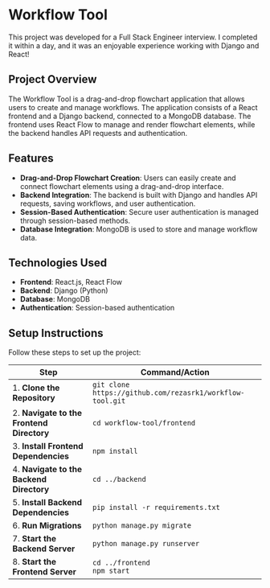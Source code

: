 # Workflow Tool

This project was developed for a Full Stack Engineer interview. I completed it within a day, and it was an enjoyable experience working with Django and React!

## Project Overview

The Workflow Tool is a drag-and-drop flowchart application that allows users to create and manage workflows. The application consists of a React frontend and a Django backend, connected to a MongoDB database. The frontend uses React Flow to manage and render flowchart elements, while the backend handles API requests and authentication.

## Features

- **Drag-and-Drop Flowchart Creation**: Users can easily create and connect flowchart elements using a drag-and-drop interface.
- **Backend Integration**: The backend is built with Django and handles API requests, saving workflows, and user authentication.
- **Session-Based Authentication**: Secure user authentication is managed through session-based methods.
- **Database Integration**: MongoDB is used to store and manage workflow data.

## Technologies Used

- **Frontend**: React.js, React Flow
- **Backend**: Django (Python)
- **Database**: MongoDB
- **Authentication**: Session-based authentication

## Setup Instructions

Follow these steps to set up the project:

| Step | Command/Action |
|------|----------------|
| 1. **Clone the Repository** | `git clone https://github.com/rezasrk1/workflow-tool.git` |
| 2. **Navigate to the Frontend Directory** | `cd workflow-tool/frontend` |
| 3. **Install Frontend Dependencies** | `npm install` |
| 4. **Navigate to the Backend Directory** | `cd ../backend` |
| 5. **Install Backend Dependencies** | `pip install -r requirements.txt` |
| 6. **Run Migrations** | `python manage.py migrate` |
| 7. **Start the Backend Server** | `python manage.py runserver` |
| 8. **Start the Frontend Server** | `cd ../frontend`<br>`npm start` |
